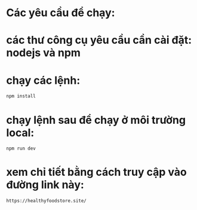 ﻿# Các yêu cầu để chạy:
# các thư công cụ yêu cầu cần cài đặt: nodejs và npm
# chạy các lệnh:
    npm install
# chạy lệnh sau để chạy ở môi trường local:
    npm run dev
# xem chỉ tiết bằng cách truy cập vào đường link này:
    https://healthyfoodstore.site/
    
